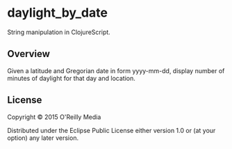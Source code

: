 # daylight_by_date

String manipulation in ClojureScript.

## Overview

Given a latitude and Gregorian date in form yyyy-mm-dd, display number of minutes of daylight for that day and location.

## License

Copyright © 2015 O'Reilly Media

Distributed under the Eclipse Public License either version 1.0 or (at your option) any later version.
